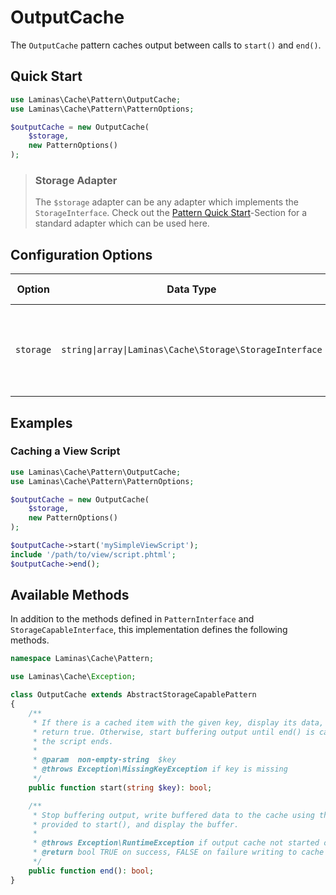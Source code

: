 # OutputCache

The `OutputCache` pattern caches output between calls to `start()` and `end()`.

## Quick Start

```php
use Laminas\Cache\Pattern\OutputCache;
use Laminas\Cache\Pattern\PatternOptions;

$outputCache = new OutputCache(
    $storage,
    new PatternOptions()
);
```

> ### Storage Adapter
>
> The `$storage` adapter can be any adapter which implements the `StorageInterface`. Check out the [Pattern Quick Start](./intro.md#quick-start)-Section for a standard adapter which can be used here.

## Configuration Options

| Option    | Data Type                                               | Default Value | Description                                                      |
|-----------|---------------------------------------------------------|---------------|------------------------------------------------------------------|
| `storage` | `string\|array\|Laminas\Cache\Storage\StorageInterface` | none          | **deprecated** Adapter used for reading and writing cached data. |

## Examples

### Caching a View Script

```php
use Laminas\Cache\Pattern\OutputCache;
use Laminas\Cache\Pattern\PatternOptions;

$outputCache = new OutputCache(
    $storage,
    new PatternOptions()
);

$outputCache->start('mySimpleViewScript');
include '/path/to/view/script.phtml';
$outputCache->end();
```

## Available Methods

In addition to the methods defined in `PatternInterface` and `StorageCapableInterface`, this implementation
defines the following methods.

```php
namespace Laminas\Cache\Pattern;

use Laminas\Cache\Exception;

class OutputCache extends AbstractStorageCapablePattern
{
    /**
     * If there is a cached item with the given key, display its data, and
     * return true. Otherwise, start buffering output until end() is called, or
     * the script ends.
     *
     * @param  non-empty-string  $key
     * @throws Exception\MissingKeyException if key is missing
     */
    public function start(string $key): bool;

    /**
     * Stop buffering output, write buffered data to the cache using the key
     * provided to start(), and display the buffer.
     *
     * @throws Exception\RuntimeException if output cache not started or buffering not active
     * @return bool TRUE on success, FALSE on failure writing to cache
     */
    public function end(): bool;
}
```
